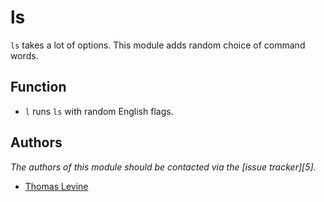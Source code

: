 ls
====

`ls` takes a lot of options. This module adds random choice of command words.

Function
-------

  - `l` runs `ls` with random English flags.

Authors
-------

*The authors of this module should be contacted via the [issue tracker][5].*

  - [Thomas Levine](https://github.com/tlevine)

